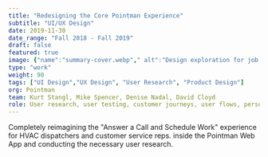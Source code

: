 ```yaml
---
title: "Redesigning the Core Pointman Experience"
subtitle: "UI/UX Design"
date: 2019-11-30
date_range: "Fall 2018 - Fall 2019"
draft: false
featured: true
image: {"name":"summary-cover.webp"," alt":"Design exploration for job and customer screens in the Pointman App"}
type: "work"
weight: 90
tags: ["UI Design","UX Design", "User Research", "Product Design"]
org: Pointman
team: Kurt Stangl, Mike Spencer, Denise Nadal, David Cloyd
role: User research, user testing, customer journeys, user flows, personas, information architecture, task analysis
---
```

Completely reimagining the "Answer a Call and Schedule Work" experience for HVAC dispatchers and customer service reps. inside the Pointman Web App and conducting the necessary user research.


